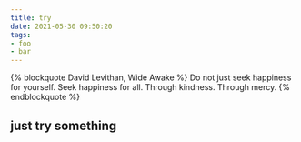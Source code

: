 ```yaml
---
title: try
date: 2021-05-30 09:50:20
tags:
- foo
- bar
---
```

{% blockquote David Levithan, Wide Awake %}
Do not just seek happiness for yourself. Seek happiness for all. Through kindness. Through mercy.
{% endblockquote %}
## just try something